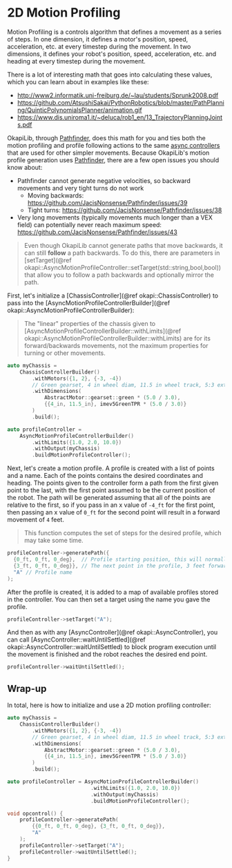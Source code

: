 # 2D Motion Profiling

Motion Profiling is a controls algorithm that defines a movement as a series of
steps. In one dimension, it defines a motor's position, speed, acceleration,
etc. at every timestep during the movement. In two dimensions, it defines your
robot's position, speed, acceleration, etc. and heading at every timestep during
the movement.

There is a lot of interesting math that goes into calculating these values,
which you can learn about in examples like these:

- <http://www2.informatik.uni-freiburg.de/~lau/students/Sprunk2008.pdf>
- <https://github.com/AtsushiSakai/PythonRobotics/blob/master/PathPlanning/QuinticPolynomialsPlanner/animation.gif>
- <https://www.dis.uniroma1.it/~deluca/rob1_en/13_TrajectoryPlanningJoints.pdf>

OkapiLib, through [Pathfinder](https://github.com/JacisNonsense/Pathfinder),
does this math for you and ties both the motion profiling and profile following
actions to the same
[async controllers](docs/tutorials/walkthrough/asyncAutonomousMovement.md) that are used
for other simpler movements. Because OkapiLib's motion profile generation uses
[Pathfinder](https://github.com/JacisNonsense/Pathfinder), there are a few open
issues you should know about:

- Pathfinder cannot generate negative velocities, so backward movements and very tight turns do not work
  - Moving backwards: <https://github.com/JacisNonsense/Pathfinder/issues/39>
  - Tight turns: <https://github.com/JacisNonsense/Pathfinder/issues/38>
- Very long movements (typically movements much longer than a VEX field) can potentially never reach maximum speed: <https://github.com/JacisNonsense/Pathfinder/issues/43>

> Even though OkapiLib cannot generate paths that move backwards, it can still **follow** a path backwards. 
> To do this, there are parameters in [setTarget](@ref okapi::AsyncMotionProfileController::setTarget(std::string,bool,bool)) 
> that allow you to follow a path backwards and optionally mirror the path.

First, let's initialize a [ChassisController](@ref okapi::ChassisController) to
pass into the
[AsyncMotionProfileControllerBuilder](@ref okapi::AsyncMotionProfileControllerBuilder):

> The \"linear\" properties of the chassis given to
> [AsyncMotionProfileControllerBuilder::withLimits](@ref okapi::AsyncMotionProfileControllerBuilder::withLimits)
> are for its forward/backwards movements, not the maximum properties for
> turning or other movements.


```cpp
auto myChassis =
    ChassisControllerBuilder()
        .withMotors({1, 2}, {-3, -4})
        // Green gearset, 4 in wheel diam, 11.5 in wheel track, 5:3 external gear ratio
        .withDimensions(
            AbstractMotor::gearset::green * (5.0 / 3.0),
            {{4_in, 11.5_in}, imev5GreenTPR * (5.0 / 3.0)}
        )
        .build();

auto profileController =
    AsyncMotionProfileControllerBuilder()
        .withLimits({1.0, 2.0, 10.0})
        .withOutput(myChassis)
        .buildMotionProfileController();
```

Next, let's create a motion profile. A profile is created with a list of points
and a name. Each of the points contains the desired coordinates and heading.
The points given to the controller form a path from the first given
point to the last, with the first point assumed to be the current position of
the robot. The path will be generated assuming that all of the points are
relative to the first, so if you pass in an x value of `-4_ft` for the first
point, then passing an x value of `0_ft` for the second point will result in a
forward movement of `4` feet.

> This function computes the set of steps for the desired profile, which may
> take some time.

```cpp
profileController->generatePath({
  {0_ft, 0_ft, 0_deg},  // Profile starting position, this will normally be (0, 0, 0)
  {3_ft, 0_ft, 0_deg}}, // The next point in the profile, 3 feet forward
  "A" // Profile name
);
```

After the profile is created, it is added to a map of available profiles
stored in the controller. You can then set a target using the name you
gave the profile.


```cpp
profileController->setTarget("A");
```

And then as with any [AsyncController](@ref okapi::AsyncController), you can
call
[AsyncController::waitUntilSettled](@ref okapi::AsyncController::waitUntilSettled)
to block program execution until the movement is finished and the robot reaches
the desired end point.

```cpp
profileController->waitUntilSettled();
```

## Wrap-up

In total, here is how to initialize and use a 2D motion profiling controller:

```cpp
auto myChassis =
    ChassisControllerBuilder()
        .withMotors({1, 2}, {-3, -4})
        // Green gearset, 4 in wheel diam, 11.5 in wheel track, 5:3 external gear ratio
        .withDimensions(
            AbstractMotor::gearset::green * (5.0 / 3.0),
            {{4_in, 11.5_in}, imev5GreenTPR * (5.0 / 3.0)}
        )
        .build();

auto profileController = AsyncMotionProfileControllerBuilder()
                           .withLimits({1.0, 2.0, 10.0})
                           .withOutput(myChassis)
                           .buildMotionProfileController();

void opcontrol() {
    profileController->generatePath(
        {{0_ft, 0_ft, 0_deg}, {3_ft, 0_ft, 0_deg}}, 
        "A"
    );
    profileController->setTarget("A");
    profileController->waitUntilSettled();
}
```
